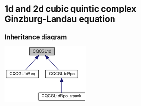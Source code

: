 # 1d and 2d cubic quintic complex Ginzburg-Landau equation

## Inheritance diagram
![CQCGL](../../include/classCQCGL1d__inherit__graph.png)
